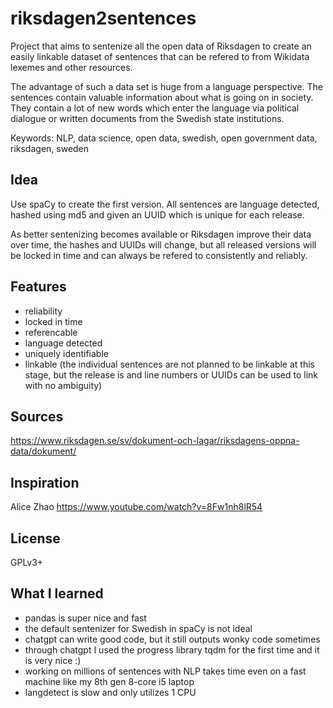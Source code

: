 # riksdagen2sentences
Project that aims to sentenize all the open data of Riksdagen to create an easily linkable 
dataset of sentences that can be refered to from Wikidata lexemes and other resources. 

The advantage of such a data set is huge from a language perspective. The sentences contain valuable information about what is going on in society. They contain a lot of new words which enter the language via political dialogue or written documents from the Swedish state institutions.

Keywords: NLP, data science, open data, swedish, open government data, riksdagen, sweden

## Idea
Use spaCy to create the first version.
All sentences are language detected, hashed using md5 and given an UUID which is unique for each release. 

As better sentenizing becomes available or Riksdagen improve their data over time, the hashes and UUIDs will change, but all released versions will be locked in time and can always be refered to consistently and reliably.

## Features
* reliability
* locked in time
* referencable
* language detected
* uniquely identifiable
* linkable (the individual sentences are not planned to be linkable at this stage, but the release is and line numbers 
or UUIDs can be used to link with no ambiguity)

## Sources
https://www.riksdagen.se/sv/dokument-och-lagar/riksdagens-oppna-data/dokument/

## Inspiration
Alice Zhao https://www.youtube.com/watch?v=8Fw1nh8lR54

## License
GPLv3+

## What I learned
* pandas is super nice and fast
* the default sentenizer for Swedish in spaCy is not ideal
* chatgpt can write good code, but it still outputs wonky code sometimes
* through chatgpt I used the progress library tqdm 
for the first time and it is very nice :)
* working on millions of sentences with NLP takes time even on a fast machine 
like my 8th gen 8-core i5 laptop
* langdetect is slow and only utilizes 1 CPU